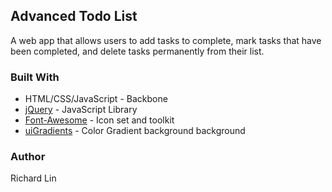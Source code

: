 ## Advanced Todo List

A web app that allows users to add tasks to complete, mark tasks that have been completed, and delete tasks permanently from their list. 

### Built With

* HTML/CSS/JavaScript - Backbone
* [jQuery](https://jquery.com/) - JavaScript Library
* [Font-Awesome](https://fontawesome.com/) - Icon set and toolkit
* [uiGradients](https://uigradients.com/) - Color Gradient background background

### Author

Richard Lin

